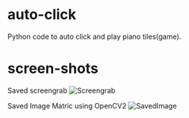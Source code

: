 # auto-click
Python code to auto click and play piano tiles(game).

# screen-shots

Saved screengrab
![Screengrab](https://github.com/kalpanmukherjee/auto-click/1.jpg)

Saved Image Matric using OpenCV2
![SavedImage](https://github.com/kalpanmukherjee/auto-click/3.jpg)
